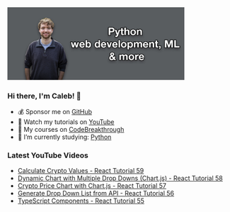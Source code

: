 <img src="github-cover-photo-my-face.jpg" width="400px" />

### Hi there, I'm Caleb! 🍛

- 💰 Sponsor me on [GitHub](https://github.com/sponsors/CalebCurry)
- 🎥 Watch my tutorials on [YouTube](https://www.youtube.com/calebthevideomaker2)
- 📗 My courses on [CodeBreakthrough](https://www.codebreakthrough.com)
- 🤔 I’m currently studying: [Python](https://www.youtube.com/watch?v=s3IvdkCq2_c&t=4254s)

### Latest YouTube Videos
<!-- YOUTUBE:START -->
- [Calculate Crypto Values - React Tutorial 59](https://www.youtube.com/watch?v=nqMjpaCCLhs)
- [Dynamic Chart with Multiple Drop Downs &lpar;Chart.js&rpar; - React Tutorial 58](https://www.youtube.com/watch?v=MNRrrHhPj10)
- [Crypto Price Chart with Chart.js - React Tutorial 57](https://www.youtube.com/watch?v=ssUzV0bIPB8)
- [Generate Drop Down List from API - React Tutorial 56](https://www.youtube.com/watch?v=Mnz_Qpl5Q_s)
- [TypeScript Components - React Tutorial 55](https://www.youtube.com/watch?v=KmM3cHWdguc)
<!-- YOUTUBE:END -->
